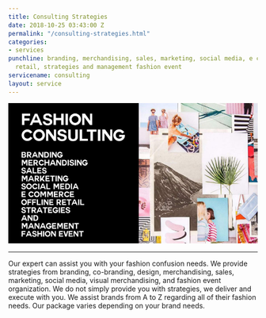 ```yaml
---
title: Consulting Strategies
date: 2018-10-25 03:43:00 Z
permalink: "/consulting-strategies.html"
categories:
- services
punchline: branding, merchandising, sales, marketing, social media, e commerce, offline
  retail, strategies and management fashion event
servicename: consulting
layout: service
---
```


![services-production.jpg](/images/services/service-4.jpg)

---

Our expert can assist you with your fashion confusion needs. We provide strategies from branding, co-branding, design, merchandising, sales, marketing, social media, visual merchandising, and fashion event organization. We do not simply provide you with strategies, we deliver and execute with you. We assist brands from A to Z regarding all of their fashion needs. Our package varies depending on your brand needs.